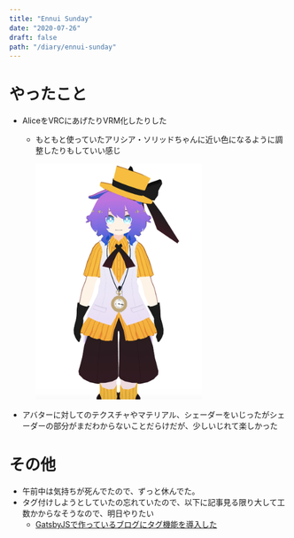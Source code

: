 ```yaml
---
title: "Ennui Sunday"
date: "2020-07-26"
draft: false
path: "/diary/ennui-sunday"
---
```


# やったこと

+ AliceをVRCにあげたりVRM化したりした
  + もともと使っていたアリシア・ソリッドちゃんに近い色になるように調整したりもしていい感じ
  
    <img src="https://github.com/hrntsm/hrntsm.github.io/blob/source/src/data/200726_AvatarImage/image.png?raw=true" width="300">

+ アバターに対してのテクスチャやマテリアル、シェーダーをいじったがシェーダーの部分がまだわからないことだらけだが、少しいじれて楽しかった  
  
# その他

+ 午前中は気持ちが死んでたので、ずっと休んでた。
+ タグ付けしようとしていたの忘れていたので、以下に記事見る限り大して工数かからなそうなので、明日やりたい
  + [GatsbyJSで作っているブログにタグ機能を導入した](https://kikunantoka.com/2019/12/01--install-tags/)
